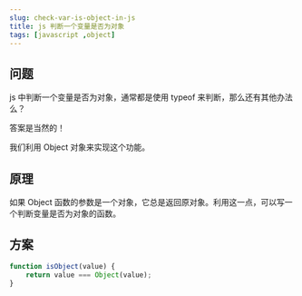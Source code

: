 ```yaml
---
slug: check-var-is-object-in-js
title: js 判断一个变量是否为对象
tags: [javascript ,object]
---
```


## 问题
js 中判断一个变量是否为对象，通常都是使用 typeof 来判断，那么还有其他办法么？

答案是当然的！

我们利用 Object 对象来实现这个功能。

## 原理
如果 Object 函数的参数是一个对象，它总是返回原对象。利用这一点，可以写一个判断变量是否为对象的函数。

## 方案

```js
function isObject(value) {
    return value === Object(value);
}
```
